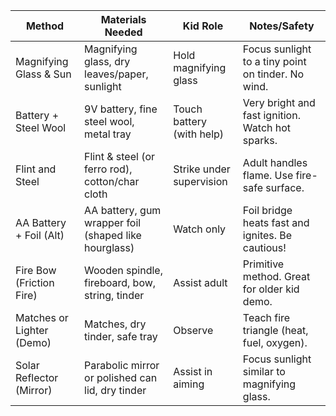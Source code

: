 | Method                    | Materials Needed                                     | Kid Role                  | Notes/Safety                                       |
| ------------------------- | ---------------------------------------------------- | ------------------------- | -------------------------------------------------- |
| Magnifying Glass & Sun    | Magnifying glass, dry leaves/paper, sunlight         | Hold magnifying glass     | Focus sunlight to a tiny point on tinder. No wind. |
| Battery + Steel Wool      | 9V battery, fine steel wool, metal tray              | Touch battery (with help) | Very bright and fast ignition. Watch hot sparks.   |
| Flint and Steel           | Flint & steel (or ferro rod), cotton/char cloth      | Strike under supervision  | Adult handles flame. Use fire-safe surface.        |
| AA Battery + Foil (Alt)   | AA battery, gum wrapper foil (shaped like hourglass) | Watch only                | Foil bridge heats fast and ignites. Be cautious!   |
| Fire Bow (Friction Fire)  | Wooden spindle, fireboard, bow, string, tinder       | Assist adult              | Primitive method. Great for older kid demo.        |
| Matches or Lighter (Demo) | Matches, dry tinder, safe tray                       | Observe                   | Teach fire triangle (heat, fuel, oxygen).          |
| Solar Reflector (Mirror)  | Parabolic mirror or polished can lid, dry tinder     | Assist in aiming          | Focus sunlight similar to magnifying glass.        |

